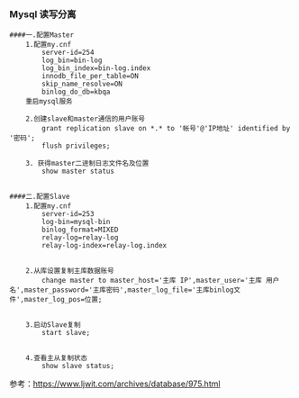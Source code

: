 ### Mysql 读写分离
    ####一.配置Master
        1.配置my.cnf
            server-id=254
            log_bin=bin-log
            log_bin_index=bin-log.index
            innodb_file_per_table=ON
            skip_name_resolve=ON
            binlog_do_db=kbqa
        重启mysql服务
        
        2.创建slave和master通信的用户账号
            grant replication slave on *.* to '帐号'@'IP地址' identified by '密码';
            flush privileges;
    
        3. 获得master二进制日志文件名及位置
            show master status
        
        
    ####二.配置Slave
        1.配置my.cnf
            server-id=253
            log-bin=mysql-bin
            binlog_format=MIXED
            relay-log=relay-log
            relay-log-index=relay-log.index
            

        2.从库设置复制主库数据账号
            change master to master_host='主库 IP',master_user='主库 用户名',master_password='主库密码',master_log_file='主库binlog文件',master_log_pos=位置;
            

        3.启动Slave复制
            start slave;
            

        4.查看主从复制状态
            show slave status;
            
            
            
            
参考：https://www.ljwit.com/archives/database/975.html